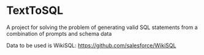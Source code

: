 # TextToSQL
A project for solving the problem of generating valid SQL statements from a combination of prompts and schema data

Data to be used is WikiSQL: https://github.com/salesforce/WikiSQL
